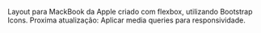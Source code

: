 Layout para MackBook da Apple criado com flexbox, utilizando Bootstrap Icons. 
Proxima atualização: Aplicar media queries para responsividade.
